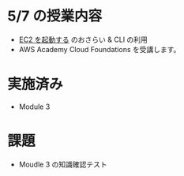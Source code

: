 # 5/7 の授業内容
- [EC2 を起動する](https://docs.kawashima-kazuh.com/hands-on/00.EC2%E3%82%92%E8%B5%B7%E5%8B%95%E3%81%99%E3%82%8B/index.html) のおさらい & CLI の利用
- AWS Academy Cloud Foundations を受講します。

# 実施済み
- Module 3

# 課題
- Moudle 3 の知識確認テスト
